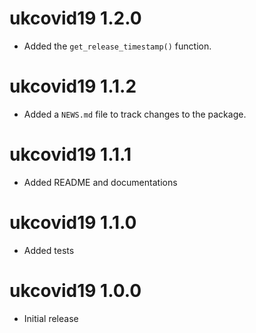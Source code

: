 # ukcovid19 1.2.0
* Added the `get_release_timestamp()` function.


# ukcovid19 1.1.2

* Added a `NEWS.md` file to track changes to the package.

# ukcovid19 1.1.1

* Added README and documentations

# ukcovid19 1.1.0

* Added tests

# ukcovid19 1.0.0

* Initial release
